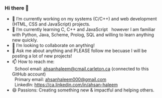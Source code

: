 ### Hi there 👋

- 🔭 I’m currently working on my systems (C/C++) and web development (HTML, CSS and JavaScript) projects.  
- 🌱 I’m currently learning C, C++ and JavaScript 
&nbsp;&nbsp;however I am familiar with Python, Java, Scheme, Prolog, SQL and willing to learn anything new quickly.
- 👯 I’m looking to collaborate on anything!
- 💬 Ask me about anything and PLEASE follow me becuase I will be posting a lot of new projects!
- 📫 How to reach me: <br />
&nbsp;&nbsp;School email: ahsanhaleem@cmail.carleton.ca (connected to this GitHub account) <br />
&nbsp;&nbsp;Primary email: ahsanhaleem000@gmail.com <br />
&nbsp;&nbsp;LinkedIn: https://ca.linkedin.com/in/ahsan-haleem <br />
- 😄 Passions: Creating something new & impactful and helping others.
